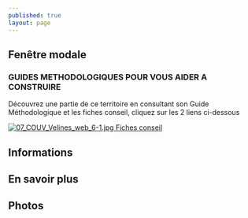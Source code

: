 ```yaml
---
published: true
layout: page
---
```


## Fenêtre modale

### GUIDES METHODOLOGIQUES POUR VOUS AIDER A CONSTRUIRE

Découvrez une partie de ce territoire en consultant son Guide Méthodologique et les fiches conseil, cliquez sur les 2 liens ci-dessous

<a href=" https://fr.calameo.com/read/004999995162356bf4df8 " target="_blank"> ![07_COUV_Velines_web_6-1.jpg]({{site.baseurl}}/data/images/7/portrait/07_COUV_Velines_web_6-1.jpg) </a>     <a href="https://cauedordogne.com/ressources-fiches/ " target="_blank">Fiches conseil </a>



## Informations

## En savoir plus

## Photos

